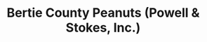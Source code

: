 ---
title: "Bertie County Peanuts (Powell & Stokes, Inc.)"
url: /windsor/bertie-county-peanuts-powell-and-stokes-inc/
shop: farm
---